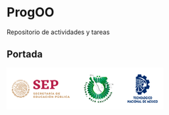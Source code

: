 # ProgOO
Repositorio de actividades y tareas

## Portada
![alt text](./img/ParadigmaOO/gxaEVLb.png "Logos Oficiales")

